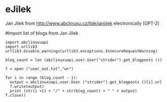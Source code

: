 # eJilek
Jan Jilek from http://www.abclinuxu.cz/lide/janjilek electronically (GPT-2)

#Import list of blogs from Jan Jilek

```
import abclinuxuapi
import urllib3
urllib3.disable_warnings(urllib3.exceptions.InsecureRequestWarning)

blog_count = len (abclinuxuapi.user.User("strider").get_blogposts ())

f = open ("user_out.txt","w+")

for i in range (blog_count - 1):
  output = abclinuxuapi.user.User ("strider").get_blogposts ()[i].url
  f.write(output)
  print (str(i +1) + "/" + str(blog_count) + " " + output)
f.close()
```
